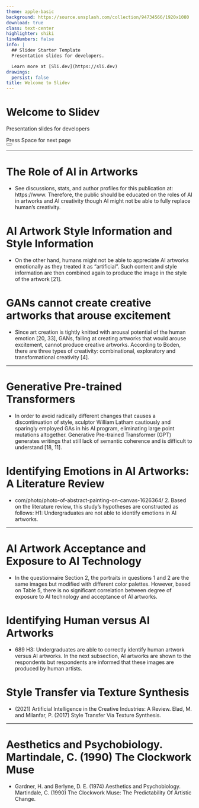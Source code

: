 ```yaml
---
theme: apple-basic
background: https://source.unsplash.com/collection/94734566/1920x1080
download: true
class: text-center
highlighter: shiki
lineNumbers: false
info: |
  ## Slidev Starter Template
  Presentation slides for developers.

  Learn more at [Sli.dev](https://sli.dev)
drawings:
  persist: false
title: Welcome to Slidev
---
```


# Welcome to Slidev

Presentation slides for developers

<div class="pt-12">
  <span @click="$slidev.nav.next" class="px-2 py-1 rounded cursor-pointer" hover="bg-white bg-opacity-10">
    Press Space for next page <carbon:arrow-right class="inline"/>
  </span>
</div>

<div class="abs-br m-6 flex gap-2">
  <button @click="$slidev.nav.openInEditor()" title="Open in Editor" class="text-xl icon-btn opacity-50 !border-none !hover:text-white">
    <carbon:edit />
  </button>
  <a href="https://github.com/slidevjs/slidev" target="_blank" alt="GitHub"
    class="text-xl icon-btn opacity-50 !border-none !hover:text-white">
    <carbon-logo-github />
  </a>
</div>

<!--
The last comment block of each slide will be treated as slide notes. It will be visible and editable in Presenter Mode along with the slide. [Read more in the docs](https://sli.dev/guide/syntax.html#notes)
-->

---

# The Role of AI in Artworks

- See discussions, stats, and author profiles for this publication at: https://www. Therefore, the public should be educated on the roles of AI in artworks and AI creativity though AI might not be able to fully replace human’s creativity.

# AI Artwork Style Information and Style Information

- On the other hand, humans might not be able to appreciate AI artworks emotionally as they treated it as “artificial”. Such content and style information are then combined again to produce the image in the style of the artwork [21].

# GANs cannot create creative artworks that arouse excitement

- Since art creation is tightly knitted with arousal potential of the human emotion [20, 33], GANs, failing at creating artworks that would arouse excitement, cannot produce creative artworks. According to Boden, there are three types of creativity: combinational, exploratory and transformational creativity [4].

---

# Generative Pre-trained Transformers

- In order to avoid radically different changes that causes a discontinuation of style, sculptor William Latham cautiously and sparingly employed GAs in his AI program, eliminating large point mutations altogether. Generative Pre-trained Transformer (GPT) generates writings that still lack of semantic coherence and is difficult to understand [18, 11].

# Identifying Emotions in AI Artworks: A Literature Review

- com/photo/photo-of-abstract-painting-on-canvas-1626364/ 2. Based on the literature review, this study’s hypotheses are constructed as follows: H1: Undergraduates are not able to identify emotions in AI artworks.

---

# AI Artwork Acceptance and Exposure to AI Technology

- In the questionnaire Section 2, the portraits in questions 1 and 2 are the same images but modified with different color palettes. However, based on Table 5, there is no significant correlation between degree of exposure to AI technology and acceptance of AI artworks.

# Identifying Human versus AI Artworks

- 689 H3: Undergraduates are able to correctly identify human artwork versus AI artworks. In the next subsection, AI artworks are shown to the respondents but respondents are informed that these images are produced by human artists.

# Style Transfer via Texture Synthesis

- (2021) Artificial Intelligence in the Creative Industries: A Review. Elad, M. and Milanfar, P. (2017) Style Transfer Via Texture Synthesis.

---

# Aesthetics and Psychobiology. Martindale, C. (1990) The Clockwork Muse

- Gardner, H. and Berlyne, D. E. (1974) Aesthetics and Psychobiology. Martindale, C. (1990) The Clockwork Muse: The Predictability Of Artistic Change.
